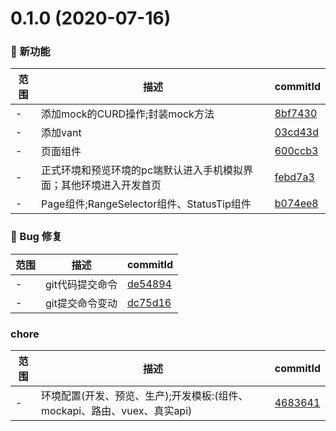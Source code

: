 # 0.1.0 (2020-07-16)

### 🌟 新功能
范围|描述|commitId
--|--|--
 - | 添加mock的CURD操作;封装mock方法 | [8bf7430](https://github.com/jingping-ye/ky-vant-demo/commit/8bf7430)
 - | 添加vant | [03cd43d](https://github.com/jingping-ye/ky-vant-demo/commit/03cd43d)
 - | 页面组件 | [600ccb3](https://github.com/jingping-ye/ky-vant-demo/commit/600ccb3)
 - | 正式环境和预览环境的pc端默认进入手机模拟界面；其他环境进入开发首页 | [febd7a3](https://github.com/jingping-ye/ky-vant-demo/commit/febd7a3)
 - | Page组件;RangeSelector组件、StatusTip组件 | [b074ee8](https://github.com/jingping-ye/ky-vant-demo/commit/b074ee8)


### 🐛 Bug 修复
范围|描述|commitId
--|--|--
 - | git代码提交命令 | [de54894](https://github.com/jingping-ye/ky-vant-demo/commit/de54894)
 - | git提交命令变动 | [dc75d16](https://github.com/jingping-ye/ky-vant-demo/commit/dc75d16)


### chore
范围|描述|commitId
--|--|--
 - | 环境配置(开发、预览、生产);开发模板:(组件、mockapi、路由、vuex、真实api) | [4683641](https://github.com/jingping-ye/ky-vant-demo/commit/4683641)

